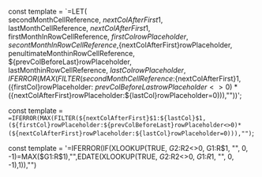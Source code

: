 const template = `=LET(  
secondMonthCellReference, ${nextColAfterFirst}$1,  
lastMonthCellReference, ${nextColAfterFirst}$1,  
firstMonthInRowCellReference, ${firstCol}rowPlaceholder,  
secontMonthInRowCellReference,${nextColAfterFirst}rowPlaceholder,  
penultimateMonthinRowCellReference, ${prevColBeforeLast}rowPlaceholder,  
lastMonthinRowCellReference, ${lastCol}rowPlaceholder,  
IFERROR(MAX(FILTER(secondMonthCellReference:${nextColAfterFirst}$1, (${firstCol}rowPlaceholder: ${prevColBeforeLast}rowPlaceholder<>0)*(${nextColAfterFirst}rowPlaceholder:${lastCol}rowPlaceholder=0))),""))';



const template = `=IFERROR(MAX(FILTER(${nextColAfterFirst}$1:${lastCol}$1, (${firstCol}rowPlaceholder:${prevColBeforeLast}rowPlaceholder<>0)*(${nextColAfterFirst}rowPlaceholder:${lastCol}rowPlaceholder=0))),"")`;


const template = '=IFERROR(IF(XLOOKUP(TRUE, $G2:$R2<>0, G$1:$R$1, "", 0, -1)=MAX($G$1:$R$1),"",EDATE(XLOOKUP(TRUE, $G2:$R2<>0, $G$1:$R$1, "", 0, -1),1)),"")